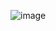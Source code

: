 ![image](https://github.com/rolando1803/Django-REST-Framework-Tu-primer-REST-API-mas-Despliegue---Fazt/assets/55965131/eab201ba-01a5-4076-b420-0fa637ccae16)
